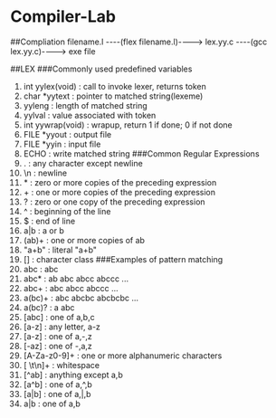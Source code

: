 # Compiler-Lab

##Compliation
filename.l  ----(flex filename.l)----> lex.yy.c ----(gcc lex.yy.c)----> exe file

##LEX
###Commonly used predefined variables
1. int yylex(void)  :  call to invoke lexer, returns token
2. char *yytext     :  pointer to matched string(lexeme)
3. yyleng           :  length of matched string
4. yylval           :  value associated with token
5. int yywrap(void) :  wrapup, return 1 if done; 0 if not done
6. FILE *yyout      :  output file
7. FILE *yyin       :  input file
8. ECHO             :  write matched string
###Common Regular Expressions
1. .       :  any character except newline
2. \n      :  newline
3. \*      :  zero or more copies of the preceding expression
4. \+      :  one or more copies of the preceding expression
5. ?       :  zero or one copy of the preceding expression
6. ^       :  beginning of the line
7. $       :  end of line
8. a|b     :  a or b
9. (ab)+   :  one or more copies of ab
10. "a+b"  :  literal "a+b"
11. []     :  character class
###Examples of pattern matching
1. abc              :  abc
2. abc*             :  ab abc abcc abccc ...
3. abc+             :  abc abcc abccc ...
4. a(bc)+           :  abc abcbc abcbcbc ...
5. a(bc)?           :  a abc
6. [abc]            :  one of a,b,c
7. [a-z]            :  any letter, a-z
8. [a\-z]           :  one of a,-,z
9. [-az]            :  one of -,a,z
10. [A-Za-z0-9]+    :  one or more alphanumeric characters
11. [ \t\n]+        :  whitespace
12. [^ab]           :  anything except a,b
13. [a^b]           :  one of a,^,b
14. [a|b]           :  one of a,|,b
15. a|b             :  one of a,b

